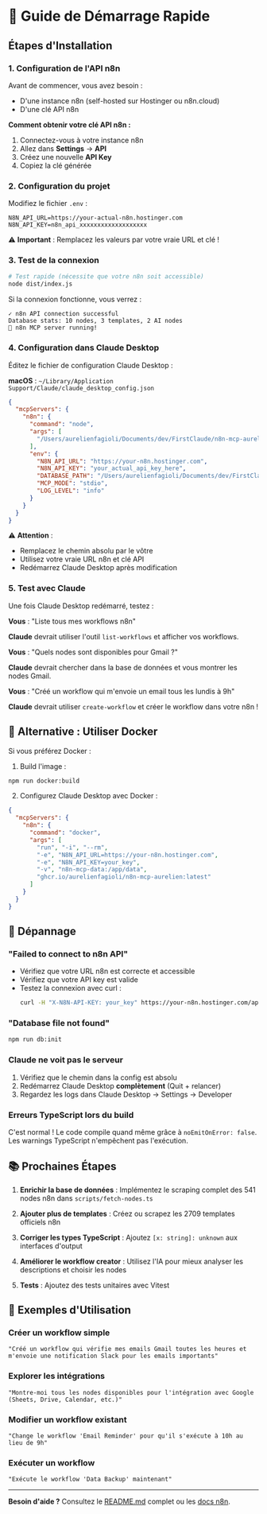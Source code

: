 # 🚀 Guide de Démarrage Rapide

## Étapes d'Installation

### 1. Configuration de l'API n8n

Avant de commencer, vous avez besoin :
- D'une instance n8n (self-hosted sur Hostinger ou n8n.cloud)
- D'une clé API n8n

**Comment obtenir votre clé API n8n :**

1. Connectez-vous à votre instance n8n
2. Allez dans **Settings** → **API**
3. Créez une nouvelle **API Key**
4. Copiez la clé générée

### 2. Configuration du projet

Modifiez le fichier `.env` :

```env
N8N_API_URL=https://your-actual-n8n.hostinger.com
N8N_API_KEY=n8n_api_xxxxxxxxxxxxxxxxxxx
```

⚠️ **Important** : Remplacez les valeurs par votre vraie URL et clé !

### 3. Test de la connexion

```bash
# Test rapide (nécessite que votre n8n soit accessible)
node dist/index.js
```

Si la connexion fonctionne, vous verrez :
```
✓ n8n API connection successful
Database stats: 10 nodes, 3 templates, 2 AI nodes
🚀 n8n MCP server running!
```

### 4. Configuration dans Claude Desktop

Éditez le fichier de configuration Claude Desktop :

**macOS** : `~/Library/Application Support/Claude/claude_desktop_config.json`

```json
{
  "mcpServers": {
    "n8n": {
      "command": "node",
      "args": [
        "/Users/aurelienfagioli/Documents/dev/FirstClaude/n8n-mcp-aurelien/dist/index.js"
      ],
      "env": {
        "N8N_API_URL": "https://your-n8n.hostinger.com",
        "N8N_API_KEY": "your_actual_api_key_here",
        "DATABASE_PATH": "/Users/aurelienfagioli/Documents/dev/FirstClaude/n8n-mcp-aurelien/data/nodes.db",
        "MCP_MODE": "stdio",
        "LOG_LEVEL": "info"
      }
    }
  }
}
```

⚠️ **Attention** :
- Remplacez le chemin absolu par le vôtre
- Utilisez votre vraie URL n8n et clé API
- Redémarrez Claude Desktop après modification

### 5. Test avec Claude

Une fois Claude Desktop redémarré, testez :

**Vous** : "Liste tous mes workflows n8n"

**Claude** devrait utiliser l'outil `list-workflows` et afficher vos workflows.

**Vous** : "Quels nodes sont disponibles pour Gmail ?"

**Claude** devrait chercher dans la base de données et vous montrer les nodes Gmail.

**Vous** : "Créé un workflow qui m'envoie un email tous les lundis à 9h"

**Claude** devrait utiliser `create-workflow` et créer le workflow dans votre n8n !

## 🐳 Alternative : Utiliser Docker

Si vous préférez Docker :

1. Build l'image :
```bash
npm run docker:build
```

2. Configurez Claude Desktop avec Docker :
```json
{
  "mcpServers": {
    "n8n": {
      "command": "docker",
      "args": [
        "run", "-i", "--rm",
        "-e", "N8N_API_URL=https://your-n8n.hostinger.com",
        "-e", "N8N_API_KEY=your_key",
        "-v", "n8n-mcp-data:/app/data",
        "ghcr.io/aurelienfagioli/n8n-mcp-aurelien:latest"
      ]
    }
  }
}
```

## 🔧 Dépannage

### "Failed to connect to n8n API"

- Vérifiez que votre URL n8n est correcte et accessible
- Vérifiez que votre API key est valide
- Testez la connexion avec curl :
  ```bash
  curl -H "X-N8N-API-KEY: your_key" https://your-n8n.hostinger.com/api/v1/workflows
  ```

### "Database file not found"

```bash
npm run db:init
```

### Claude ne voit pas le serveur

1. Vérifiez que le chemin dans la config est absolu
2. Redémarrez Claude Desktop **complètement** (Quit + relancer)
3. Regardez les logs dans Claude Desktop → Settings → Developer

### Erreurs TypeScript lors du build

C'est normal ! Le code compile quand même grâce à `noEmitOnError: false`. Les warnings TypeScript n'empêchent pas l'exécution.

## 📚 Prochaines Étapes

1. **Enrichir la base de données** : Implémentez le scraping complet des 541 nodes n8n dans `scripts/fetch-nodes.ts`

2. **Ajouter plus de templates** : Créez ou scrapez les 2709 templates officiels n8n

3. **Corriger les types TypeScript** : Ajoutez `[x: string]: unknown` aux interfaces d'output

4. **Améliorer le workflow creator** : Utilisez l'IA pour mieux analyser les descriptions et choisir les nodes

5. **Tests** : Ajoutez des tests unitaires avec Vitest

## 🎯 Exemples d'Utilisation

### Créer un workflow simple
```
"Créé un workflow qui vérifie mes emails Gmail toutes les heures et m'envoie une notification Slack pour les emails importants"
```

### Explorer les intégrations
```
"Montre-moi tous les nodes disponibles pour l'intégration avec Google (Sheets, Drive, Calendar, etc.)"
```

### Modifier un workflow existant
```
"Change le workflow 'Email Reminder' pour qu'il s'exécute à 10h au lieu de 9h"
```

### Exécuter un workflow
```
"Exécute le workflow 'Data Backup' maintenant"
```

---

**Besoin d'aide ?** Consultez le [README.md](README.md) complet ou les [docs n8n](https://docs.n8n.io).
